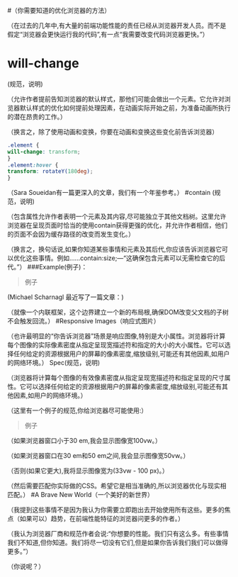 #（你需要知道的优化浏览器的方法）
  
  （在过去的几年中,有大量的前端功能性能的责任已经从浏览器开发人员。而不是假定“浏览器会更快运行我的代码”,有一点“我需要改变代码浏览器更快。”）
# will-change
(规范，说明)
  
  （允许作者提前告知浏览器的默认样式，那他们可能会做出一个元素。它允许对浏览器默认样式的优化如何提前处理因素，在动画实际开始之前，为准备动画所执行的潜在昂贵的工作。）
  
  （换言之，除了使用动画和变换，你要在动画和变换这些变化前告诉浏览器）
  
  ```css
  .element {
  will-change: transform;
}
.element:hover {
  transform: rotateY(180deg);
}
  
  ```
  
  （Sara Soueidan有一篇更深入的文章，我们有一个年鉴参考。）
#contain
(规范，说明)
  
  （包含属性允许作者表明一个元素及其内容,尽可能独立于其他文档树。这里允许浏览器在呈现页面时恰当的使用contain获得更强的优化，并允许作者相信，他们的页面不会因为缓存路径的改变而发生变化。）
  
  （换言之，换句话说,如果你知道某些事情和元素及其后代,你应该告诉浏览器它可以优化这些事情。例如……contain:size;—“这确保包含元素可以无需检查它的后代。”）
###Example(例子)：
> 例子
  
  (Michael Scharnagl 最近写了一篇文章：)
  
  （就像一个内联框架，这个边界建立一个新的布局根,确保DOM改变父文档的子树不会触发回流。）
#Responsive Images（响应式图片）
  
  （也许最明显的“你告诉浏览器”场景是响应图像,特别是大小属性。浏览器将计算每个图像的实际像素密度从指定呈现宽描述符和指定的大小的大小属性。它可以选择任何给定的资源根据用户的屏幕的像素密度,缩放级别,可能还有其他因素,如用户的网络环境。）
Spec(规范，说明)
  
  （浏览器将计算每个图像的有效像素密度从指定呈现宽描述符和指定呈现的尺寸属性。它可以选择任何给定的资源根据用户的屏幕的像素密度,缩放级别,可能还有其他因素,如用户的网络环境。）
  
  （这里有一个例子的规范,你给浏览器尽可能使用:）
  > 例子
  
  （如果浏览器窗口小于30 em,我会显示图像宽100vw。）
  
  （如果浏览器窗口在30 em和50 em之间,我会显示图像宽50vw。）
  
  （否则(如果它更大),我将显示图像宽为(33vw - 100 px)。）
  
  （然后需要匹配你实际做的CSS。希望它是相当准确的,所以浏览器优化与现实相匹配。）
#A Brave New World（一个美好的新世界）
  
  （我提到这些事情不是因为我认为你需要立即跑出去开始使用所有这些。更多的焦点（如果可以）趋势，在前端性能特征的浏览器问更多的作者。）
  
  （我认为浏览器厂商和规范作者会说:“你想要的性能。我们只有这么多。有些事情我们不知道,但你知道。我们将尽一切没有它们,但是如果你告诉我们我们可以做得更多。”）
  
  （你说呢？）

